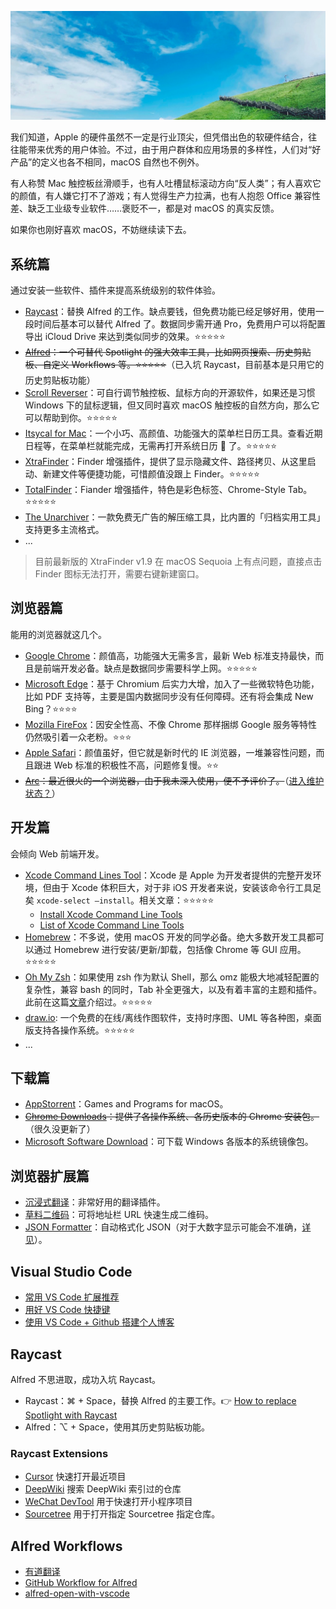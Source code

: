 <div style="font-size: 14px">

![](./images/cover.png)

我们知道，Apple 的硬件虽然不一定是行业顶尖，但凭借出色的软硬件结合，往往能带来优秀的用户体验。不过，由于用户群体和应用场景的多样性，人们对“好产品”的定义也各不相同，macOS 自然也不例外。

有人称赞 Mac 触控板丝滑顺手，也有人吐槽鼠标滚动方向“反人类”；有人喜欢它的颜值，有人嫌它打不了游戏；有人觉得生产力拉满，也有人抱怨 Office 兼容性差、缺乏工业级专业软件……褒贬不一，都是对 macOS 的真实反馈。

如果你也刚好喜欢 macOS，不妨继续读下去。

## 系统篇

通过安装一些软件、插件来提高系统级别的软件体验。

- [Raycast](https://www.raycast.com/)：替换 Alfred 的工作。缺点要钱，但免费功能已经足够好用，使用一段时间后基本可以替代 Alfred 了。数据同步需开通 Pro，免费用户可以将配置导出 iCloud Drive 来达到类似同步的效果。⭐️⭐️⭐️⭐️⭐️
- ~~[Alfred](https://www.alfredapp.com/)：一个可替代 Spotlight 的强大效率工具，比如网页搜索、历史剪贴板、自定义 Workflows 等。⭐️⭐️⭐️⭐️⭐️~~（已入坑 Raycast，目前基本是只用它的历史剪贴板功能）
- [Scroll Reverser](https://pilotmoon.com/scrollreverser/)：可自行调节触控板、鼠标方向的开源软件，如果还是习惯 Windows 下的鼠标逻辑，但又同时喜欢 macOS 触控板的自然方向，那么它可以帮助到你。⭐️⭐️⭐️⭐️⭐️
- [Itsycal for Mac](https://www.mowglii.com/itsycal/)：一个小巧、高颜值、功能强大的菜单栏日历工具。查看近期日程等，在菜单栏就能完成，无需再打开系统日历 📅 了。⭐️⭐️⭐️⭐️⭐️
- [XtraFinder](https://www.trankynam.com/xtrafinder/)：Finder 增强插件，提供了显示隐藏文件、路径拷贝、从这里启动、新建文件等便捷功能，可惜颜值没跟上 Finder。⭐️⭐️⭐️⭐️⭐️
- [TotalFinder](https://totalfinder.binaryage.com/)：Fiander 增强插件，特色是彩色标签、Chrome-Style Tab。⭐️⭐️⭐️⭐️⭐️
- [The Unarchiver](https://apps.apple.com/cn/app/the-unarchiver/id425424353?mt=12)：一款免费无广告的解压缩工具，比内置的「归档实用工具」支持更多主流格式。
- ...

> 目前最新版的 XtraFinder v1.9 在 macOS Sequoia 上有点问题，直接点击 Finder 图标无法打开，需要右键新建窗口。

## 浏览器篇

能用的浏览器就这几个。

- [Google Chrome](https://www.google.cn/chrome/)：颜值高，功能强大无需多言，最新 Web 标准支持最快，而且是前端开发必备。缺点是数据同步需要科学上网。⭐️⭐️⭐️⭐️⭐️
- [Microsoft Edge](https://www.microsoft.com/zh-cn/edge/download)：基于 Chromium 后实力大增，加入了一些微软特色功能，比如 PDF 支持等，主要是国内数据同步没有任何障碍。还有将会集成 New Bing？⭐️⭐️⭐️⭐️
- [Mozilla FireFox](http://www.firefox.com.cn/)：因安全性高、不像 Chrome 那样捆绑 Google 服务等特性仍然吸引着一众老粉。⭐️⭐️⭐️
- [Apple Safari](https://www.apple.com.cn/safari/)：颜值虽好，但它就是新时代的 IE 浏览器，一堆兼容性问题，而且跟进 Web 标准的积极性不高，问题修复慢。⭐️⭐️
- ~~[Arc](https://arc.net/)：最近很火的一个浏览器，由于我未深入使用，便不予评价了。~~（[进入维护状态？](https://www.youtube.com/watch?v=E9yZ0JusME4)）

## 开发篇

会倾向 Web 前端开发。

- [Xcode Command Lines Tool](https://developer.apple.com/download/all/?q=command%20line%20tools)：Xcode 是 Apple 为开发者提供的完整开发环境，但由于 Xcode 体积巨大，对于非 iOS 开发者来说，安装该命令行工具足矣 `xcode-select –install`。相关文章：⭐️⭐️⭐️⭐️⭐️
  - [Install Xcode Command Line Tools](https://mac.install.guide/commandlinetools/index.html)
  - [List of Xcode Command Line Tools](https://mac.install.guide/commandlinetools/8.html)
- [Homebrew](https://brew.sh/)：不多说，使用 macOS 开发的同学必备。绝大多数开发工具都可以通过 Homebrew 进行安装/更新/卸载，包括像 Chrome 等 GUI 应用。⭐️⭐️⭐️⭐️⭐️
- [Oh My Zsh](https://github.com/ohmyzsh/ohmyzsh/)：如果使用 zsh 作为默认 Shell，那么 omz 能极大地减轻配置的复杂性，兼容 bash 的同时，Tab 补全更强大，以及有着丰富的主题和插件。此前在这篇[文章](https://github.com/toFrankie/blog/issues/28)介绍过。⭐️⭐️⭐️⭐️⭐️
- [draw.io](https://www.drawio.com/): 一个免费的在线/离线作图软件，支持时序图、UML 等各种图，桌面版支持各操作系统。⭐️⭐️⭐️⭐️⭐️
- ...

## 下载篇

- [AppStorrent](https://appstorrent.ru/)：Games and Programs for macOS。
- ~~[Chrome Downloads](https://www.chromedownloads.net/chrome64osx/)：提供了各操作系统、各历史版本的 Chrome 安装包。~~（很久没更新了）
- [Microsoft Software Download](https://microsoft.com/en-us/software-download/)：可下载 Windows 各版本的系统镜像包。

## 浏览器扩展篇

- [沉浸式翻译](https://immersivetranslate.com/)：非常好用的翻译插件。
- [草料二维码](https://chromewebstore.google.com/detail/%E8%8D%89%E6%96%99%E4%BA%8C%E7%BB%B4%E7%A0%81-%E5%BF%AB%E9%80%9F%E7%94%9F%E7%A0%81%E5%92%8C%E8%A7%A3%E7%A0%81%E5%B7%A5%E5%85%B7/moombeodfomdpjnpocobemoiaemednkg)：可将地址栏 URL 快速生成二维码。
- [JSON Formatter](https://chromewebstore.google.com/detail/bcjindcccaagfpapjjmafapmmgkkhgoa)：自动格式化 JSON（对于大数字显示可能会不准确，[详见](https://github.com/callumlocke/json-formatter#why-are-large-numbers-not-displayed-accurately)）。

## Visual Studio Code

- [常用 VS Code 扩展推荐](https://github.com/toFrankie/blog/issues/43)
- [用好 VS Code 快捷键](https://github.com/toFrankie/blog/issues/317)
- [使用 VS Code + Github 搭建个人博客](https://github.com/toFrankie/blog/issues/327)

## Raycast

Alfred 不思进取，成功入坑 Raycast。

- Raycast：⌘ + Space，替换 Alfred 的主要工作。👉 [How to replace Spotlight with Raycast](https://manual.raycast.com/hotkey)
- Alfred：⌥ + Space，使用其历史剪贴板功能。

### Raycast Extensions

- [Cursor](https://www.raycast.com/degouville/cursor-recent-projects) 快速打开最近项目
- [DeepWiki](https://www.raycast.com/vivek/deepwiki) 搜索 DeepWiki 索引过的仓库
- [WeChat DevTool](https://www.raycast.com/tofrankie/wechat-devtool) 用于快速打开小程序项目
- [Sourcetree](https://www.raycast.com/i906/sourcetree) 用于打开指定 Sourcetree 指定仓库。

## Alfred Workflows

- [有道翻译](https://github.com/wensonsmith/YoudaoTranslator)
- [GitHub Workflow for Alfred](https://github.com/gharlan/alfred-github-workflow)
- [alfred-open-with-vscode](https://github.com/toFrankie/alfred-open-with-vscode)

<!-- 内容请在此处前面插入 -->
</div>
